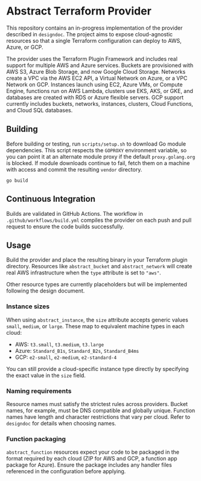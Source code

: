 # Abstract Terraform Provider

This repository contains an in-progress implementation of the provider described
in `designdoc`. The project aims to expose cloud-agnostic resources so that a
single Terraform configuration can deploy to AWS, Azure, or GCP.

The provider uses the Terraform Plugin Framework and includes real support for
multiple AWS and Azure services. Buckets are provisioned with AWS S3, Azure Blob
Storage, and now Google Cloud Storage. Networks create a VPC via the AWS EC2 API,
a Virtual Network on Azure, or a VPC Network on GCP. Instances launch using EC2, Azure VMs, or Compute Engine,
functions run on AWS Lambda, clusters use EKS, AKS, or GKE, and databases are created
with RDS or Azure flexible servers. GCP support currently includes buckets,
networks, instances, clusters, Cloud Functions, and Cloud SQL databases.

## Building

Before building or testing, run `scripts/setup.sh` to download Go module dependencies. This script respects the `GOPROXY` environment variable, so you can point it at an alternate module proxy if the default `proxy.golang.org` is blocked. If module downloads continue to fail, fetch them on a machine with access and commit the resulting `vendor` directory.


```
go build
```

## Continuous Integration

Builds are validated in GitHub Actions. The workflow in
`.github/workflows/build.yml` compiles the provider on each push and pull
request to ensure the code builds successfully.

## Usage

Build the provider and place the resulting binary in your Terraform plugin
directory. Resources like `abstract_bucket` and `abstract_network` will create
real AWS infrastructure when the `type` attribute is set to `"aws"`.

Other resource types are currently placeholders but will be implemented following
the design document.

### Instance sizes

When using `abstract_instance`, the `size` attribute accepts generic values
`small`, `medium`, or `large`. These map to equivalent machine types in each
cloud:

- AWS: `t3.small`, `t3.medium`, `t3.large`
- Azure: `Standard_B1s`, `Standard_B2s`, `Standard_B4ms`
- GCP: `e2-small`, `e2-medium`, `e2-standard-4`

You can still provide a cloud-specific instance type directly by specifying the
exact value in the `size` field.

### Naming requirements

Resource names must satisfy the strictest rules across providers. Bucket names, for example, must be DNS compatible and globally unique. Function names have length and character restrictions that vary per cloud. Refer to `designdoc` for details when choosing names.

### Function packaging

`abstract_function` resources expect your code to be packaged in the format required by each cloud (ZIP for AWS and GCP, a function app package for Azure). Ensure the package includes any handler files referenced in the configuration before applying.
